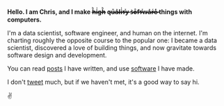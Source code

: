 
**Hello. I am Chris, and I make h̷̶̷̶ͪi̷̶̷̶ͥg̷̶h̷̶̷̶ͪ q̷̶u̷̶̷̶ͧa̷̶̷̶ͣl̷̶i̷̶̷̶ͥᴛ̷̶̷̶ⷮy̷̶ s̷̶͛o̷̶̷̶ͦf̷̶ᴛ̷̶̷̶ⷮw̷̶a̷̶̷̶ͣr̷̶̷̶ͬe̷̶̷̶ͤ things with computers.**

I'm a data scientist, software engineer, and human on the internet. I'm charting roughly the opposite course to the popular one: I became a data scientist, discovered a love of building things, and now gravitate towards software design and development.

You can read [posts](https://standard.dev/details) I have written, and use [software](https://standard.dev/software) I have made.

I don't [tweet](https://twitter.com/_cjwallace) much, but if we haven't met, it's a good way to say hi.

✌️
